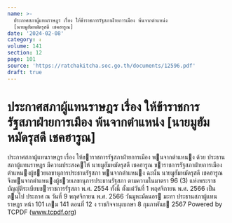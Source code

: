 ```yaml
---
name: >-
  ประกาศสภาผู้แทนราษฎร เรื่อง ให้ข้าราชการรัฐสภาฝ่ายการเมือง พ้นจากตำแหน่ง
  [นายมูฮัมหมัดรุสดี เชคฮารูณ]
date: '2024-02-08'
category: ง
volume: 141
section: 12
page: 101
source: 'https://ratchakitcha.soc.go.th/documents/12596.pdf'
draft: true
---
```


# ประกาศสภาผู้แทนราษฎร เรื่อง ให้ข้าราชการรัฐสภาฝ่ายการเมือง พ้นจากตำแหน่ง [นายมูฮัมหมัดรุสดี เชคฮารูณ]

ประกาศสภาผู้แทนราษฎร เรื่อง ให้ขาราชการรัฐสภาฝ่ายการเมือง พนจากตําแหนง ด้วย ประธานสภาผู้แทนราษฎร มีความประสงคให้ นายมูฮัมหมัดรุสดี เชคฮารูณ ขาราชการรัฐสภาฝ่ายการเมือง ตําแหนงผู้ชวยเลขานุการประธานรัฐสภา พนจากตําแหนง ฉะนั้น นายมูฮัมหมัดรุสดี เชคฮารูณ จึงพนจากตําแหนงผู้ชวยเลขานุการประธานรัฐสภา ตามความในมาตรา 96 (3) แห่งพระราชบัญญัติระเบียบขาราชการรัฐสภา พ.ศ. 2554 ทั้งนี้ ตั้งแต่วันที่ 1 พฤศจิกายน พ.ศ. 2566 เป็นตนไป ประกาศ ณ วันที่ 9 พฤศจิกายน พ.ศ. 2566 วันมูหะมัดนอร มะทา ประธานสภาผู้แทนราษฎร หน้า 101 เลม 141 ตอนที่ 12 ง ราชกิจจานุเบกษา 8 กุมภาพันธ 2567 Powered by TCPDF (www.tcpdf.org)
